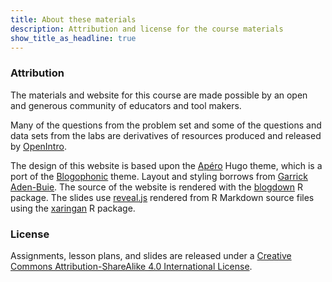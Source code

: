 ```yaml
---
title: About these materials
description: Attribution and license for the course materials
show_title_as_headline: true
---
```


### Attribution

The materials and website for this course are made possible by an open and generous community of educators and tool makers.

Many of the questions from the problem set and some of the questions and data sets from the labs are derivatives of resources produced and released by [OpenIntro](https://openintro.org/).

The design of this website is based upon the [Apéro](https://github.com/hugo-apero/) Hugo theme, which is a port of the [Blogophonic](https://github.com/formspree/blogophonic-hugo) theme. Layout and styling borrows from [Garrick Aden-Buie](https://www.garrickadenbuie.com/). The source of the website is rendered with the [blogdown](https://bookdown.org/yihui/blogdown/) R package. The slides use [reveal.js](https://revealjs.com/) rendered from R Markdown source files using the [xaringan](https://github.com/yihui/xaringan) R package.

### License

Assignments, lesson plans, and slides are released under a [Creative Commons Attribution-ShareAlike 4.0 International License](http://creativecommons.org/licenses/by-sa/4.0/).

<center>
<i class="fab fa-creative-commons fa-2x"></i><i class="fab fa-creative-commons-by fa-2x"></i><i class="fab fa-creative-commons-sa fa-2x"></i>
</center>